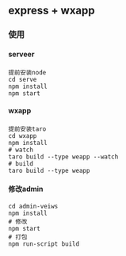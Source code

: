 ## express + wxapp 

### 使用 
#### serveer
`````
提前安装node
cd serve 
npm install 
npm start
`````

#### wxapp
``````
提前安装taro
cd wxapp
npm install
# watch
taro build --type weapp --watch
# build
taro build --type weapp
``````

#### 修改admin
`````
cd admin-veiws
npm install
# 修改
npm start
# 打包
npm run-script build
`````